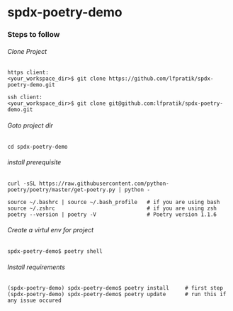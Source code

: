 # spdx-poetry-demo

### Steps to follow

###### Clone Project

    https client: 
    <your_workspace_dir>$ git clone https://github.com/lfpratik/spdx-poetry-demo.git
    
    ssh client: 
    <your_workspace_dir>$ git clone git@github.com:lfpratik/spdx-poetry-demo.git

###### Goto project dir
    cd spdx-poetry-demo

###### install prerequisite 
    curl -sSL https://raw.githubusercontent.com/python-poetry/poetry/master/get-poetry.py | python -

    source ~/.bashrc | source ~/.bash_profile   # if you are using bash
    source ~/.zshrc                             # if you are using zsh
    poetry --version | poetry -V                # Poetry version 1.1.6

###### Create a virtul env for project
    spdx-poetry-demo$ poetry shell

###### Install requirements
    (spdx-poetry-demo) spdx-poetry-demo$ poetry install     # first step 
    (spdx-poetry-demo) spdx-poetry-demo$ poetry update      # run this if any issue occured
